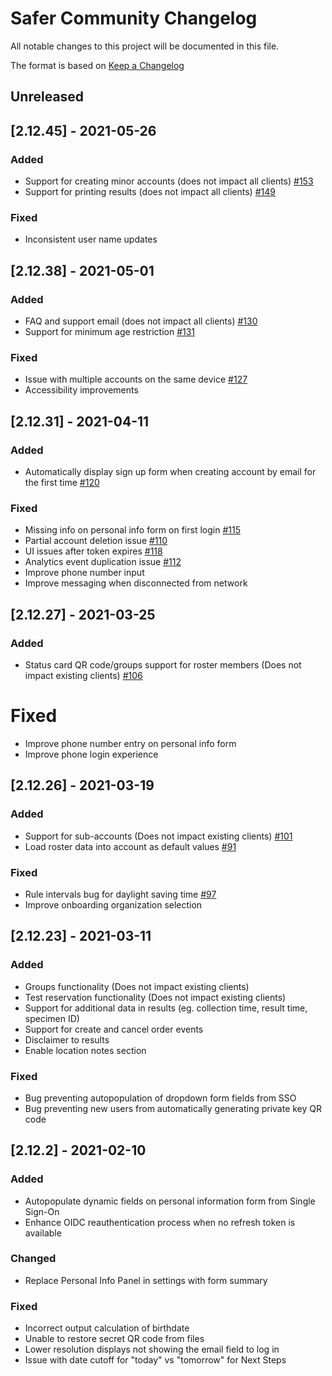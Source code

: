 # Safer Community Changelog
All notable changes to this project will be documented in this file.

The format is based on [Keep a Changelog](https://keepachangelog.com/en/1.0.0/)

## Unreleased

## [2.12.45] - 2021-05-26
### Added
 - Support for creating minor accounts (does not impact all clients) [#153](https://github.com/rokmetro/safer-app/issues/153)
 - Support for printing results (does not impact all clients) [#149](https://github.com/rokmetro/safer-app/issues/149)

### Fixed
 - Inconsistent user name updates

## [2.12.38] - 2021-05-01
### Added
 - FAQ and support email (does not impact all clients) [#130](https://github.com/rokmetro/safer-app/issues/130)
 - Support for minimum age restriction [#131](https://github.com/rokmetro/safer-app/issues/131)
 
### Fixed
 - Issue with multiple accounts on the same device [#127](https://github.com/rokmetro/safer-app/issues/127)
 - Accessibility improvements

## [2.12.31] - 2021-04-11
### Added
 - Automatically display sign up form when creating account by email for the first time [#120](https://github.com/rokmetro/safer-app/issues/120)

### Fixed
 - Missing info on personal info form on first login [#115](https://github.com/rokmetro/safer-app/issues/115)
 - Partial account deletion issue [#110](https://github.com/rokmetro/safer-app/issues/110)
 - UI issues after token expires [#118](https://github.com/rokmetro/safer-app/issues/118)
 - Analytics event duplication issue [#112](https://github.com/rokmetro/safer-app/issues/112)
 - Improve phone number input
 - Improve messaging when disconnected from network

## [2.12.27] - 2021-03-25
### Added
 - Status card QR code/groups support for roster members (Does not impact existing clients) [#106](https://github.com/rokmetro/safer-app/issues/106)

 # Fixed
 - Improve phone number entry on personal info form
 - Improve phone login experience

## [2.12.26] - 2021-03-19
### Added
 - Support for sub-accounts (Does not impact existing clients) [#101](https://github.com/rokmetro/safer-app/pull/101)
 - Load roster data into account as default values [#91](https://github.com/rokmetro/safer-app/issues/91)

### Fixed
 - Rule intervals bug for daylight saving time [#97](https://github.com/rokmetro/safer-app/issues/97)
 - Improve onboarding organization selection

## [2.12.23] - 2021-03-11
### Added
 - Groups functionality (Does not impact existing clients)
 - Test reservation functionality (Does not impact existing clients)
 - Support for additional data in results (eg. collection time, result time, specimen ID)
 - Support for create and cancel order events
 - Disclaimer to results
 - Enable location notes section

### Fixed
 - Bug preventing autopopulation of dropdown form fields from SSO
 - Bug preventing new users from automatically generating private key QR code

## [2.12.2] - 2021-02-10
### Added
 - Autopopulate dynamic fields on personal information form from Single Sign-On
 - Enhance OIDC reauthentication process when no refresh token is available

### Changed
 - Replace Personal Info Panel in settings with form summary

### Fixed
 - Incorrect output calculation of birthdate
 - Unable to restore secret QR code from files
 - Lower resolution displays not showing the email field to log in
 - Issue with date cutoff for "today" vs "tomorrow" for Next Steps